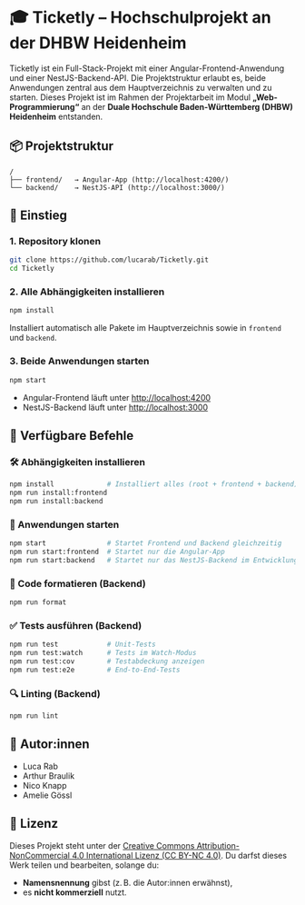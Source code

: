 # 🎓 Ticketly – Hochschulprojekt an der DHBW Heidenheim

Ticketly ist ein Full-Stack-Projekt mit einer Angular-Frontend-Anwendung und einer NestJS-Backend-API. Die Projektstruktur erlaubt es, beide Anwendungen zentral aus dem Hauptverzeichnis zu verwalten und zu starten.
Dieses Projekt ist im Rahmen der Projektarbeit im Modul **„Web-Programmierung“** an der **Duale Hochschule Baden-Württemberg (DHBW) Heidenheim** entstanden.

## 📦 Projektstruktur

```
/
├── frontend/   → Angular-App (http://localhost:4200/)
└── backend/    → NestJS-API (http://localhost:3000/)
```

## 🚀 Einstieg

### 1. Repository klonen
```bash
git clone https://github.com/lucarab/Ticketly.git
cd Ticketly
```

### 2. Alle Abhängigkeiten installieren
```bash
npm install
```
Installiert automatisch alle Pakete im Hauptverzeichnis sowie in `frontend` und `backend`.

### 3. Beide Anwendungen starten
```bash
npm start
```
- Angular-Frontend läuft unter [http://localhost:4200](http://localhost:4200)  
- NestJS-Backend läuft unter [http://localhost:3000](http://localhost:3000)


## 🔧 Verfügbare Befehle

### 🛠 Abhängigkeiten installieren
```bash
npm install             # Installiert alles (root + frontend + backend)
npm run install:frontend
npm run install:backend
```

### 🚀 Anwendungen starten
```bash
npm start               # Startet Frontend und Backend gleichzeitig
npm run start:frontend  # Startet nur die Angular-App
npm run start:backend   # Startet nur das NestJS-Backend im Entwicklungsmodus
```

### 🧹 Code formatieren (Backend)
```bash
npm run format
```

### ✅ Tests ausführen (Backend)
```bash
npm run test            # Unit-Tests
npm run test:watch      # Tests im Watch-Modus
npm run test:cov        # Testabdeckung anzeigen
npm run test:e2e        # End-to-End-Tests
```

### 🔍 Linting (Backend)
```bash
npm run lint
```

## 👥 Autor:innen

- Luca Rab  
- Arthur Braulik  
- Nico Knapp  
- Amelie Gössl

## 📄 Lizenz

Dieses Projekt steht unter der [Creative Commons Attribution-NonCommercial 4.0 International Lizenz (CC BY-NC 4.0)](https://creativecommons.org/licenses/by-nc/4.0/deed.de).
Du darfst dieses Werk teilen und bearbeiten, solange du:
- **Namensnennung** gibst (z. B. die Autor:innen erwähnst),
- es **nicht kommerziell** nutzt.
